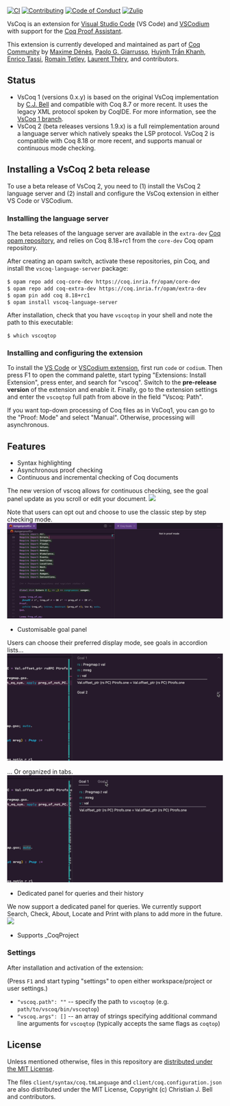 [![CI][action-shield]][action-link]
[![Contributing][contributing-shield]][contributing-link]
[![Code of Conduct][conduct-shield]][conduct-link]
[![Zulip][zulip-shield]][zulip-link]

[action-shield]: https://github.com/coq-community/vscoq/actions/workflows/ci.yml/badge.svg?branch=main
[action-link]: https://github.com/coq-community/vscoq/actions?query=workflow:ci

[contributing-shield]: https://img.shields.io/badge/contributions-welcome-%23f7931e.svg
[contributing-link]: https://github.com/coq-community/manifesto/blob/master/CONTRIBUTING.md

[conduct-shield]: https://img.shields.io/badge/%E2%9D%A4-code%20of%20conduct-%23f15a24.svg
[conduct-link]: https://github.com/coq-community/manifesto/blob/master/CODE_OF_CONDUCT.md

[zulip-shield]: https://img.shields.io/badge/chat-on%20zulip-%23c1272d.svg
[zulip-link]: https://coq.zulipchat.com/#narrow/stream/237662-VsCoq-devs.20.26.20users

VsCoq is an extension for [Visual Studio Code](https://code.visualstudio.com/)
(VS Code) and [VSCodium](https://vscodium.com/) with support for the [Coq Proof
Assistant](https://coq.inria.fr/).

This extension is currently developed and maintained as part of
[Coq Community](https://github.com/coq-community/manifesto) by
[Maxime Dénès](https://github.com/maximedenes),
[Paolo G. Giarrusso](https://github.com/Blaisorblade),
[Huỳnh Trần Khanh](https://github.com/huynhtrankhanh),
[Enrico Tassi](https://github.com/gares),
[Romain Tetley](https://github.com/rtetley),
[Laurent Théry](https://github.com/thery),
and contributors.

## Status

- VsCoq 1 (versions 0.x.y) is based on the original VsCoq implementation by [C.J. Bell](https://github.com/siegebell)
  and compatible with Coq 8.7 or more recent. It uses the legacy XML protocol
  spoken by CoqIDE. For more information, see the
  [VsCoq 1 branch](https://github.com/coq-community/vscoq/tree/vscoq1).
- VsCoq 2 (beta releases versions 1.9.x) is a full reimplementation around a
  language server which natively speaks the LSP protocol. VsCoq 2 is
  compatible with Coq 8.18 or more recent, and supports manual or continuous mode
  checking.

## Installing a VsCoq 2 beta release

To use a beta release of VsCoq 2, you need to (1) install the VsCoq 2 language server
and (2) install and configure the VsCoq extension in either VS Code or VSCodium.

### Installing the language server

The beta releases of the language server are available in the
`extra-dev` [Coq opam repository](https://github.com/coq/opam#usage),
and relies on Coq 8.18+rc1 from the `core-dev` Coq opam repository.

After creating an opam switch, activate these repositories, pin Coq,
and install the `vscoq-language-server` package:
```shell
$ opam repo add coq-core-dev https://coq.inria.fr/opam/core-dev
$ opam repo add coq-extra-dev https://coq.inria.fr/opam/extra-dev
$ opam pin add coq 8.18+rc1
$ opam install vscoq-language-server
```

After installation, check that you have `vscoqtop` in your shell
and note the path to this executable:
```shell
$ which vscoqtop
```

### Installing and configuring the extension

To install the [VS Code](https://marketplace.visualstudio.com/items?itemName=maximedenes.vscoq)
or [VSCodium extension](https://open-vsx.org/extension/maximedenes/vscoq), first run `code`
or `codium`. Then press F1 to open the command palette, start typing
"Extensions: Install Extension", press enter, and search for "vscoq". Switch to
the **pre-release version** of the extension and enable it. Finally, go to the extension
settings and enter the `vscoqtop` full path from above in the field "Vscoq: Path".

If you want top-down processing of Coq files as in VsCoq1, you can go to
the "Proof: Mode" and select "Manual". Otherwise, processing will asynchronous.

## Features
* Syntax highlighting
* Asynchronous proof checking
* Continuous and incremental checking of Coq documents

The new version of vscoq allows for continuous checking, see the goal panel update as you scroll or edit your document.
![](gif/continuous-mode.gif)

Note that users can opt out and choose to use the classic step by step checking mode. 
![](gif/manual-mode.gif)

* Customisable goal panel 
  
Users can choose their preferred display mode, see goals in accordion lists...
![](gif/goals-accordion.gif)

... Or organized in tabs. 
![](gif/goals-tab.gif)

* Dedicated panel for queries and their history

We now support a dedicated panel for queries. We currently support Search, Check, About, Locate and Print with plans 
to add more in the future.
![](gif/query-panel.gif)

* Supports \_CoqProject

### Settings
After installation and activation of the extension:

(Press `F1` and start typing "settings" to open either workspace/project or user settings.)
* `"vscoq.path": ""` -- specify the path to `vscoqtop` (e.g. `path/to/vscoq/bin/vscoqtop`)
* `"vscoq.args": []` -- an array of strings specifying additional command line arguments for `vscoqtop` (typically accepts the same flags as `coqtop`)

## License
Unless mentioned otherwise, files in this repository are [distributed under the MIT License](LICENSE).

The files `client/syntax/coq.tmLanguage` and `client/coq.configuration.json` are
also distributed under the MIT License, Copyright (c) Christian J. Bell and
contributors.
